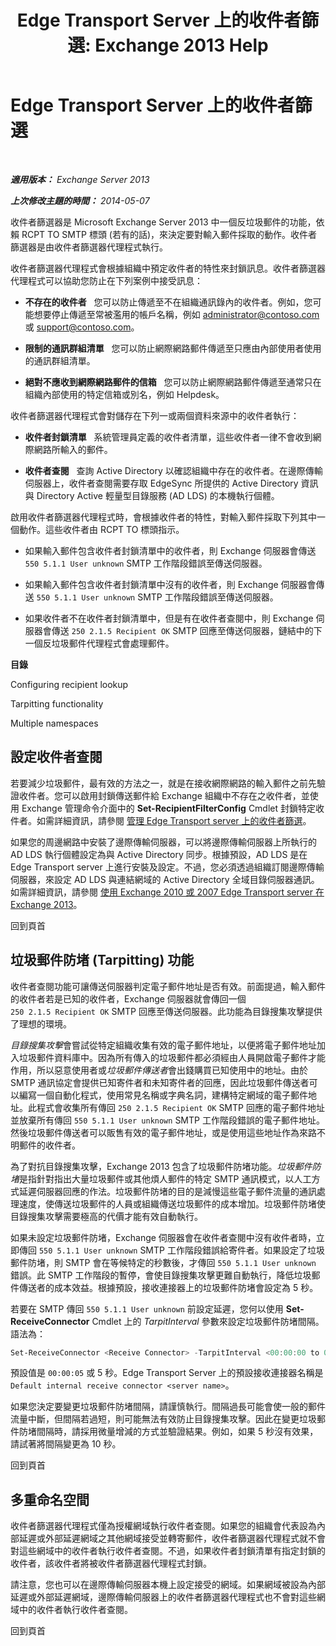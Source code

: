 ﻿---
title: 'Edge Transport Server 上的收件者篩選: Exchange 2013 Help'
TOCTitle: Edge Transport Server 上的收件者篩選
ms:assetid: 994eefd9-3903-41e6-a882-1e333d6d2d18
ms:mtpsurl: https://technet.microsoft.com/zh-tw/library/Bb123891(v=EXCHG.150)
ms:contentKeyID: 50473791
ms.date: 05/21/2018
mtps_version: v=EXCHG.150
ms.translationtype: MT
---

# Edge Transport Server 上的收件者篩選

 

_**適用版本：** Exchange Server 2013_

_**上次修改主題的時間：** 2014-05-07_

收件者篩選器是 Microsoft Exchange Server 2013 中一個反垃圾郵件的功能，依賴 RCPT TO SMTP 標頭 (若有的話)，來決定要對輸入郵件採取的動作。收件者篩選器是由收件者篩選器代理程式執行。

收件者篩選器代理程式會根據組織中預定收件者的特性來封鎖訊息。收件者篩選器代理程式可以協助您防止在下列案例中接受訊息：

  - **不存在的收件者**   您可以防止傳遞至不在組織通訊錄內的收件者。例如，您可能想要停止傳遞至常被濫用的帳戶名稱，例如 administrator@contoso.com 或 support@contoso.com。

  - **限制的通訊群組清單**   您可以防止網際網路郵件傳遞至只應由內部使用者使用的通訊群組清單。

  - **絕對不應收到網際網路郵件的信箱**   您可以防止網際網路郵件傳遞至通常只在組織內部使用的特定信箱或別名，例如 Helpdesk。

收件者篩選器代理程式會對儲存在下列一或兩個資料來源中的收件者執行：

  - **收件者封鎖清單**   系統管理員定義的收件者清單，這些收件者一律不會收到網際網路所輸入的郵件。

  - **收件者查閱**   查詢 Active Directory 以確認組織中存在的收件者。在邊際傳輸伺服器上，收件者查閱需要存取 EdgeSync 所提供的 Active Directory 資訊與 Directory Active 輕量型目錄服務 (AD LDS) 的本機執行個體。

啟用收件者篩選器代理程式時，會根據收件者的特性，對輸入郵件採取下列其中一個動作。這些收件者由 RCPT TO 標頭指示。

  - 如果輸入郵件包含收件者封鎖清單中的收件者，則 Exchange 伺服器會傳送 `550 5.1.1 User unknown` SMTP 工作階段錯誤至傳送伺服器。

  - 如果輸入郵件包含收件者封鎖清單中沒有的收件者，則 Exchange 伺服器會傳送 `550 5.1.1 User unknown` SMTP 工作階段錯誤至傳送伺服器。

  - 如果收件者不在收件者封鎖清單中，但是有在收件者查閱中，則 Exchange 伺服器會傳送 `250 2.1.5 Recipient OK` SMTP 回應至傳送伺服器，鏈結中的下一個反垃圾郵件代理程式會處理郵件。

**目錄**

Configuring recipient lookup

Tarpitting functionality

Multiple namespaces

## 設定收件者查閱

若要減少垃圾郵件，最有效的方法之一，就是在接收網際網路的輸入郵件之前先驗證收件者。您可以啟用封鎖傳送郵件給 Exchange 組織中不存在之收件者，並使用 Exchange 管理命令介面中的 **Set-RecipientFilterConfig** Cmdlet 封鎖特定收件者。如需詳細資訊，請參閱 [管理 Edge Transport server 上的收件者篩選](manage-recipient-filtering-on-edge-transport-servers-exchange-2013-help.md)。

如果您的周邊網路中安裝了邊際傳輸伺服器，可以將邊際傳輸伺服器上所執行的 AD LDS 執行個體設定為與 Active Directory 同步。根據預設，AD LDS 是在 Edge Transport server 上進行安裝及設定。不過，您必須透過組織訂閱邊際傳輸伺服器，來設定 AD LDS 與連結網域的 Active Directory 全域目錄伺服器通訊。如需詳細資訊，請參閱 [使用 Exchange 2010 或 2007 Edge Transport server 在 Exchange 2013](use-an-exchange-2010-or-2007-edge-transport-server-in-exchange-2013-exchange-2013-help.md)。

回到頁首

## 垃圾郵件防堵 (Tarpitting) 功能

收件者查閱功能可讓傳送伺服器判定電子郵件地址是否有效。前面提過，輸入郵件的收件者若是已知的收件者，Exchange 伺服器就會傳回一個 `250 2.1.5 Recipient OK` SMTP 回應至傳送伺服器。此功能為目錄搜集攻擊提供了理想的環境。

*目錄搜集攻擊*會嘗試從特定組織收集有效的電子郵件地址，以便將電子郵件地址加入垃圾郵件資料庫中。因為所有傳入的垃圾郵件都必須經由人員開啟電子郵件才能作用，所以惡意使用者或*垃圾郵件傳送者*會出錢購買已知使用中的地址。由於 SMTP 通訊協定會提供已知寄件者和未知寄件者的回應，因此垃圾郵件傳送者可以編寫一個自動化程式，使用常見名稱或字典名詞，建構特定網域的電子郵件地址。此程式會收集所有傳回 `250 2.1.5 Recipient OK` SMTP 回應的電子郵件地址並放棄所有傳回 `550 5.1.1 User unknown` SMTP 工作階段錯誤的電子郵件地址。然後垃圾郵件傳送者可以販售有效的電子郵件地址，或是使用這些地址作為來路不明郵件的收件者。

為了對抗目錄搜集攻擊，Exchange 2013 包含了垃圾郵件防堵功能。*垃圾郵件防堵*是指針對指出大量垃圾郵件或其他煩人郵件的特定 SMTP 通訊模式，以人工方式延遲伺服器回應的作法。垃圾郵件防堵的目的是減慢這些電子郵件流量的通訊處理速度，使傳送垃圾郵件的人員或組織傳送垃圾郵件的成本增加。垃圾郵件防堵使目錄搜集攻擊需要極高的代價才能有效自動執行。

如果未設定垃圾郵件防堵，Exchange 伺服器會在收件者查閱中沒有收件者時，立即傳回 `550 5.1.1 User unknown` SMTP 工作階段錯誤給寄件者。如果設定了垃圾郵件防堵，則 SMTP 會在等候特定的秒數後，才傳回 `550 5.1.1 User unknown` 錯誤。此 SMTP 工作階段的暫停，會使目錄搜集攻擊更難自動執行，降低垃圾郵件傳送者的成本效益。根據預設，接收連接器上的垃圾郵件防堵會設定為 5 秒。

若要在 SMTP 傳回 `550 5.1.1 User unknown` 前設定延遲，您何以使用 **Set-ReceiveConnector** Cmdlet 上的 *TarpitInterval* 參數來設定垃圾郵件防堵間隔。語法為：

```powershell
Set-ReceiveConnector <Receive Connector> -TarpitInterval <00:00:00 to 00:10:00>
```

預設值是 `00:00:05` 或 5 秒。Edge Transport Server 上的預設接收連接器名稱是 `Default internal receive connector <server name>`。

如果您決定要變更垃圾郵件防堵間隔，請謹慎執行。間隔過長可能會使一般的郵件流量中斷，但間隔若過短，則可能無法有效防止目錄搜集攻擊。因此在變更垃圾郵件防堵間隔時，請採用微量增減的方式並驗證結果。例如，如果 5 秒沒有效果，請試著將間隔變更為 10 秒。

回到頁首

## 多重命名空間

收件者篩選器代理程式僅為授權網域執行收件者查閱。如果您的組織會代表設為內部延遲或外部延遲網域之其他網域接受並轉寄郵件，收件者篩選器代理程式就不會對這些網域中的收件者執行收件者查閱。不過，如果收件者封鎖清單有指定封鎖的收件者，該收件者將被收件者篩選器代理程式封鎖。

請注意，您也可以在邊際傳輸伺服器本機上設定接受的網域。如果網域被設為內部延遲或外部延遲網域，邊際傳輸伺服器上的收件者篩選器代理程式也不會對這些網域中的收件者執行收件者查閱。

回到頁首

